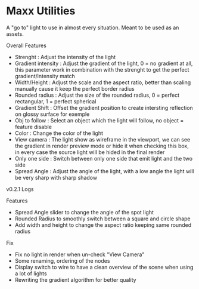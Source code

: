 # Maxx Utilities

A "go to" light to use in almost every situation. Meant to be used as an assets.

Overall Features

- Strenght : Adjust the intensity of the light
- Gradient intensity : Adjust the gradient of the light, 0 = no gradient at all, this parameter work in combination with the strenght to get the perfect gradient/intensity match
- Width/Height : Adjust the scale and the aspect ratio, better than scaling manually cause it keep the perfect border radius
- Rounded radius : Adjust the size of the rounded radius, 0 = perfect rectangular, 1 = perfect spherical
- Gradient Shift : Offset the gradient position to create intersting reflection on glossy surface for exemple
- Obj to follow : Select an object which the light will follow, no object = feature disable
- Color : Change the color of the light
- View camera : The light show as wireframe in the viewport, we can see the gradient in render preview mode or hide it when checking this box, in every case the source light will be hided in the final render
- Only one side : Switch between only one side that emit light and the two side
- Spread Angle : Adjust the angle of the light, with a low angle the light will be very sharp with sharp shadow

v0.2.1 Logs

Features

- Spread Angle slider to change the angle of the spot light
- Rounded Radius to smoothly switch between a square and circle shape
- Add width and height to change the aspect ratio keeping same rounded radius

Fix

- Fix no light in render when un-check "View Camera"
- Some renaming, ordering of the nodes
- Display switch to wire to have a clean overview of the scene when using a lot of lights
- Rewriting the gradient algorithm for better quality

